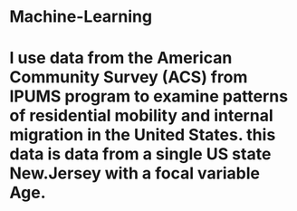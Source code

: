 # Machine-Learning
# I use data from the American Community Survey (ACS) from IPUMS program to examine patterns of residential mobility and internal migration in the United States. this data is data from a single US state New.Jersey with a focal variable Age.
